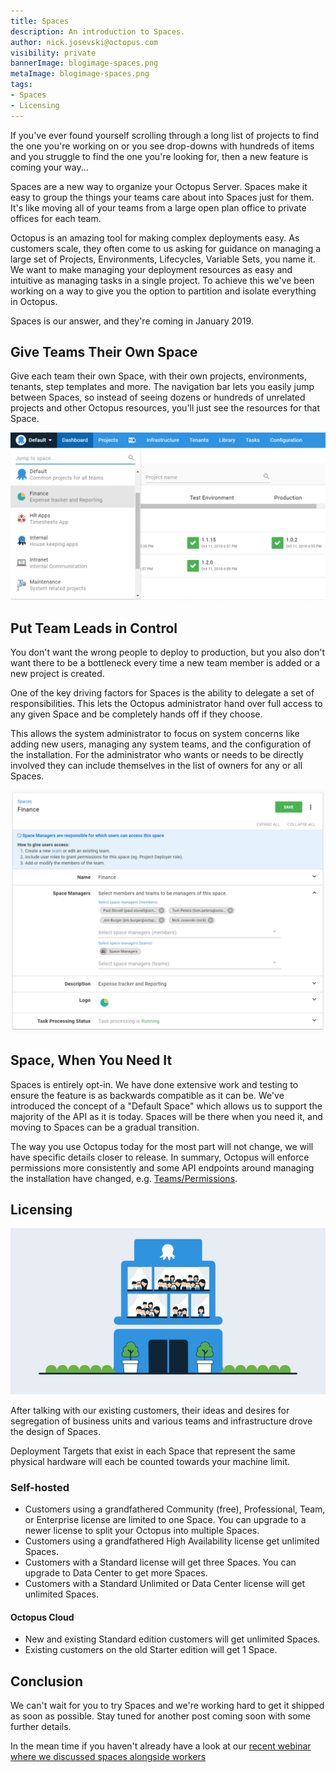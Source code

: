 ```yaml
---
title: Spaces
description: An introduction to Spaces.
author: nick.josevski@octopus.com
visibility: private
bannerImage: blogimage-spaces.png
metaImage: blogimage-spaces.png
tags:
- Spaces
- Licensing
---
```


If you've ever found yourself scrolling through a long list of projects to find the one you're working on or you see drop-downs with hundreds of items and you struggle to find the one you're looking for, then a new feature is coming your way...

Spaces are a new way to organize your Octopus Server. Spaces make it easy to group the things your teams care about into Spaces just for them. It's like moving all of your teams from a large open plan office to private offices for each team.

Octopus is an amazing tool for making complex deployments easy. As customers scale, they often come to us asking for guidance on managing a large set of Projects, Environments, Lifecycles, Variable Sets, you name it. We want to make managing your deployment resources as easy and intuitive as managing tasks in a single project. To achieve this we've been working on a way to give you the option to partition and isolate everything in Octopus.

Spaces is our answer, and they're coming in January 2019.

## Give Teams Their Own Space

Give each team their own Space, with their own projects, environments, tenants, step templates and more. The navigation bar lets you easily jump between Spaces, so instead of seeing dozens or hundreds of unrelated projects and other Octopus resources, you'll just see the resources for that Space.


![](switcher.png "width=500")

## Put Team Leads in Control

You don't want the wrong people to deploy to production, but you also don't want there to be a bottleneck every time a new team member is added or a new project is created.

One of the key driving factors for Spaces is the ability to delegate a set of responsibilities. This lets the Octopus administrator hand over full access to any given Space and be completely hands off if they choose.

This allows the system administrator to focus on system concerns like adding new users, managing any system teams, and the configuration of the installation. For the administrator who wants or needs to be directly involved they can include themselves in the list of owners for any or all Spaces.

![](spaces-configuration.png "width=500")

## Space, When You Need It

Spaces is entirely opt-in. We have done extensive work and testing to ensure the feature is as backwards compatible as it can be. We've introduced the concept of a "Default Space" which allows us to support the majority of the API as it is today. Spaces will be there when you need it, and moving to Spaces can be a gradual transition.

The way you use Octopus today for the most part will not change, we will have specific details closer to release. In summary, Octopus will enforce permissions more consistently and some API endpoints around managing the installation have changed, e.g. [Teams/Permissions](/blog/2018-05/team-configuration-improvements.md).

## Licensing

![](blogimage-spaces-2.png "width=500")

After talking with our existing customers, their ideas and desires for segregation of business units and various teams and infrastructure drove the design of Spaces.

Deployment Targets that exist in each Space that represent the same physical hardware will each be counted towards your machine limit.

 ### Self-hosted

 - Customers using a grandfathered Community (free), Professional, Team, or Enterprise license are limited to one Space. You can upgrade to a newer license to split your Octopus into multiple Spaces.
 - Customers using a grandfathered High Availability license get unlimited Spaces.
 - Customers with a Standard license will get three Spaces. You can upgrade to Data Center to get more Spaces.
 - Customers with a Standard Unlimited or Data Center license will get unlimited Spaces.

 #### Octopus Cloud

 - New and existing Standard edition customers will get unlimited Spaces.
 - Existing customers on the old Starter edition will get 1 Space.


## Conclusion

We can't wait for you to try Spaces and we're working hard to get it shipped as soon as possible. Stay tuned for another post coming soon with some further details.

In the mean time if you haven't already have a look at our [recent webinar where we discussed spaces alongside workers](https://hello.octopus.com/webinar-spaces-workers/on-demand)
